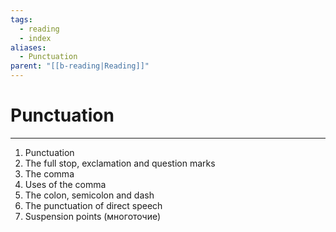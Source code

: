 ```yaml
---
tags:
  - reading
  - index
aliases:
  - Punctuation
parent: "[[b-reading|Reading]]"
---
```

# Punctuation
---
1. Punctuation
2. The full stop, exclamation and question marks
3. The comma
4. Uses of the comma
5. The colon, semicolon and dash
6. The punctuation of direct speech
7. Suspension points (многоточие)